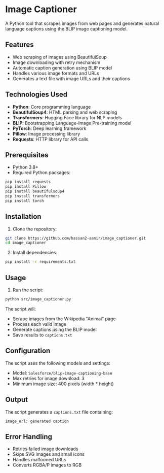 # Image Captioner

A Python tool that scrapes images from web pages and generates natural language captions using the BLIP image captioning model.

## Features

- Web scraping of images using BeautifulSoup
- Image downloading with retry mechanism
- Automatic caption generation using BLIP model
- Handles various image formats and URLs
- Generates a text file with image URLs and their captions

## Technologies Used

- **Python**: Core programming language
- **BeautifulSoup4**: HTML parsing and web scraping
- **Transformers**: Hugging Face library for NLP models
- **BLIP**: Bootstrapping Language-Image Pre-training model
- **PyTorch**: Deep learning framework
- **Pillow**: Image processing library
- **Requests**: HTTP library for API calls

## Prerequisites

- Python 3.8+
- Required Python packages:
```bash
pip install requests
pip install Pillow
pip install beautifulsoup4
pip install transformers
pip install torch
```

## Installation

1. Clone the repository:
```bash
git clone https://github.com/hassan2-aamir/image_captioner.git
cd image_captioner
```

2. Install dependencies:
```bash
pip install -r requirements.txt
```

## Usage

1. Run the script:
```bash
python src/image_captioner.py
```

The script will:
- Scrape images from the Wikipedia "Animal" page
- Process each valid image
- Generate captions using the BLIP model
- Save results to `captions.txt`

## Configuration

The script uses the following models and settings:
- Model: `Salesforce/blip-image-captioning-base`
- Max retries for image download: 3
- Minimum image size: 400 pixels (width * height)

## Output

The script generates a `captions.txt` file containing:
```
image_url: generated caption
```

## Error Handling

- Retries failed image downloads
- Skips SVG images and small icons
- Handles malformed URLs
- Converts RGBA/P images to RGB

